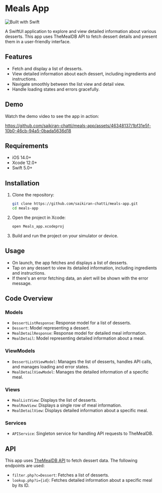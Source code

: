 # Meals App 

![Built with Swift](https://img.shields.io/badge/Built%20with-Swift-FA7343?logo=swift)


A SwiftUI application to explore and view detailed information about various desserts. This app uses TheMealDB API to fetch dessert details and present them in a user-friendly interface.

## Features

- Fetch and display a list of desserts.
- View detailed information about each dessert, including ingredients and instructions.
- Navigate smoothly between the list view and detail view.
- Handle loading states and errors gracefully.

## Demo

Watch the demo video to see the app in action:


https://github.com/saikiran-chatti/meals-app/assets/46348137/1bf31e5f-10b0-46cb-94a5-0bada5636d18



## Requirements

- iOS 14.0+
- Xcode 12.0+
- Swift 5.0+

## Installation

1. Clone the repository:

   ```bash
   git clone https://github.com/saikiran-chatti/meals-app.git
   cd meals-app
   ```

2. Open the project in Xcode:

   ```bash
   open Meals_app.xcodeproj
   ```

3. Build and run the project on your simulator or device.

## Usage

- On launch, the app fetches and displays a list of desserts.
- Tap on any dessert to view its detailed information, including ingredients and instructions.
- If there's an error fetching data, an alert will be shown with the error message.

## Code Overview

### Models

- `DessertListResponse`: Response model for a list of desserts.
- `Dessert`: Model representing a dessert.
- `MealDetailResponse`: Response model for detailed meal information.
- `MealDetail`: Model representing detailed information about a meal.

### ViewModels

- `DessertListViewModel`: Manages the list of desserts, handles API calls, and manages loading and error states.
- `MealDetailViewModel`: Manages the detailed information of a specific meal.

### Views

- `MealListView`: Displays the list of desserts.
- `MealRowView`: Displays a single row of meal information.
- `MealDetailView`: Displays detailed information about a specific meal.

### Services

- `APIService`: Singleton service for handling API requests to TheMealDB.

## API

This app uses [TheMealDB API](https://www.themealdb.com/api.php) to fetch dessert data. The following endpoints are used:

- `filter.php?c=Dessert`: Fetches a list of desserts.
- `lookup.php?i={id}`: Fetches detailed information about a specific meal by its ID.
